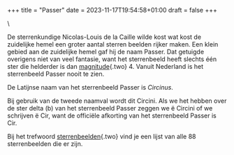 +++
title = "Passer"
date = 2023-11-17T19:54:58+01:00
draft = false
+++

\

De sterrenkundige Nicolas-Louis de la Caille wilde kost wat kost de
zuidelijke hemel een groter aantal sterren beelden rijker maken. Een
klein gebied aan de zuidelijke hemel gaf hij de naam Passer. Dat
getuigde overigens niet van veel fantasie, want het sterrenbeeld heeft
slechts één ster die helderder is dan [magnitude](magnitud.html){.two}
4. Vanuit Nederland is het sterrenbeeld Passer nooit te zien.

De Latijnse naam van het sterrenbeeld Passer is *Circinus*.

Bij gebruik van de tweede naamval wordt dit Circini. Als we het hebben
over de ster delta (b) van het sterrenbeeld Passer zeggen we ë Circini
of we schrijven ë Cir, want de officiële afkorting van het sterrenbeeld
Passer is Cir.

Bij het trefwoord [sterrenbeelden](sterrenb.html){.two} vind je een
lijst van alle 88 sterrenbeelden die er zijn.
